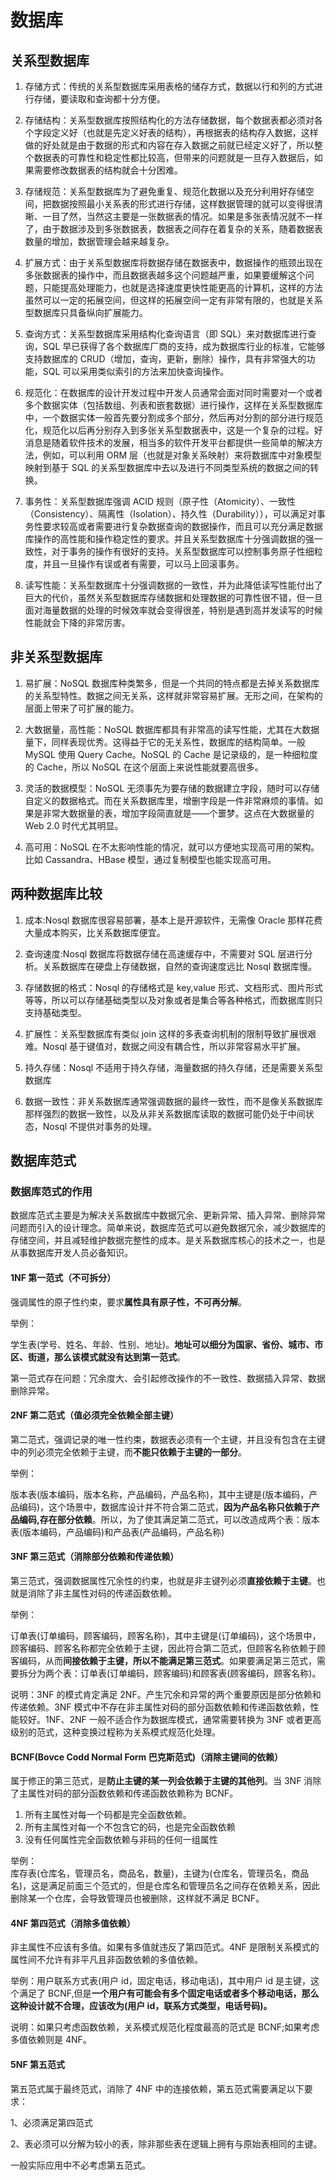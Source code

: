 # 数据库

## 关系型数据库

1. 存储方式：传统的关系型数据库采用表格的储存方式，数据以行和列的方式进行存储，要读取和查询都十分方便。

2. 存储结构：关系型数据库按照结构化的方法存储数据，每个数据表都必须对各个字段定义好（也就是先定义好表的结构），再根据表的结构存入数据，这样做的好处就是由于数据的形式和内容在存入数据之前就已经定义好了，所以整个数据表的可靠性和稳定性都比较高，但带来的问题就是一旦存入数据后，如果需要修改数据表的结构就会十分困难。

3. 存储规范：关系型数据库为了避免重复、规范化数据以及充分利用好存储空间，把数据按照最小关系表的形式进行存储，这样数据管理的就可以变得很清晰、一目了然，当然这主要是一张数据表的情况。如果是多张表情况就不一样了，由于数据涉及到多张数据表，数据表之间存在着复杂的关系，随着数据表数量的增加，数据管理会越来越复杂。

4. 扩展方式：由于关系型数据库将数据存储在数据表中，数据操作的瓶颈出现在多张数据表的操作中，而且数据表越多这个问题越严重，如果要缓解这个问题，只能提高处理能力，也就是选择速度更快性能更高的计算机，这样的方法虽然可以一定的拓展空间，但这样的拓展空间一定有非常有限的，也就是关系型数据库只具备纵向扩展能力。

5. 查询方式：关系型数据库采用结构化查询语言（即 SQL）来对数据库进行查询，SQL 早已获得了各个数据库厂商的支持，成为数据库行业的标准，它能够支持数据库的 CRUD（增加，查询，更新，删除）操作，具有非常强大的功能，SQL 可以采用类似索引的方法来加快查询操作。

6. 规范化：在数据库的设计开发过程中开发人员通常会面对同时需要对一个或者多个数据实体（包括数组、列表和嵌套数据）进行操作，这样在关系型数据库中，一个数据实体一般首先要分割成多个部分，然后再对分割的部分进行规范化，规范化以后再分别存入到多张关系型数据表中，这是一个复杂的过程。好消息是随着软件技术的发展，相当多的软件开发平台都提供一些简单的解决方法，例如，可以利用 ORM 层（也就是对象关系映射）来将数据库中对象模型映射到基于 SQL 的关系型数据库中去以及进行不同类型系统的数据之间的转换。

7. 事务性：关系型数据库强调 ACID 规则（原子性（Atomicity）、一致性（Consistency）、隔离性（Isolation）、持久性（Durability）），可以满足对事务性要求较高或者需要进行复杂数据查询的数据操作，而且可以充分满足数据库操作的高性能和操作稳定性的要求。并且关系型数据库十分强调数据的强一致性，对于事务的操作有很好的支持。关系型数据库可以控制事务原子性细粒度，并且一旦操作有误或者有需要，可以马上回滚事务。

8. 读写性能：关系型数据库十分强调数据的一致性，并为此降低读写性能付出了巨大的代价，虽然关系型数据库存储数据和处理数据的可靠性很不错，但一旦面对海量数据的处理的时候效率就会变得很差，特别是遇到高并发读写的时候性能就会下降的非常厉害。

## 非关系型数据库

1. 易扩展：NoSQL 数据库种类繁多，但是一个共同的特点都是去掉关系数据库的关系型特性。数据之间无关系，这样就非常容易扩展。无形之间，在架构的层面上带来了可扩展的能力。

2. 大数据量，高性能：NoSQL 数据库都具有非常高的读写性能，尤其在大数据量下，同样表现优秀。这得益于它的无关系性，数据库的结构简单。一般 MySQL 使用 Query Cache。NoSQL 的 Cache 是记录级的，是一种细粒度的 Cache，所以 NoSQL 在这个层面上来说性能就要高很多。

3. 灵活的数据模型：NoSQL 无须事先为要存储的数据建立字段，随时可以存储自定义的数据格式。而在关系数据库里，增删字段是一件非常麻烦的事情。如果是非常大数据量的表，增加字段简直就是——个噩梦。这点在大数据量的 Web 2.0 时代尤其明显。

4. 高可用：NoSQL 在不太影响性能的情况，就可以方便地实现高可用的架构。比如 Cassandra、HBase 模型，通过复制模型也能实现高可用。

## 两种数据库比较

1. 成本:Nosql 数据库很容易部署，基本上是开源软件，无需像 Oracle 那样花费大量成本购买，比关系数据库便宜。

2. 查询速度:Nosql 数据库将数据存储在高速缓存中，不需要对 SQL 层进行分析。关系数据库在硬盘上存储数据，自然的查询速度远比 Nosql 数据库慢。

3. 存储数据的格式：Nosql 的存储格式是 key,value 形式、文档形式、图片形式等等，所以可以存储基础类型以及对象或者是集合等各种格式，而数据库则只支持基础类型。

4. 扩展性：关系型数据库有类似 join 这样的多表查询机制的限制导致扩展很艰难。Nosql 基于键值对，数据之间没有耦合性，所以非常容易水平扩展。

5. 持久存储：Nosql 不适用于持久存储，海量数据的持久存储，还是需要关系型数据库

6. 数据一致性：非关系数据库通常强调数据的最终一致性，而不是像关系数据库那样强烈的数据一致性，以及从非关系数据库读取的数据可能仍处于中间状态，Nosql 不提供对事务的处理。

## 数据库范式

### 数据库范式的作用

数据库范式主要是为解决关系数据库中数据冗余、更新异常、插入异常、删除异常问题而引入的设计理念。简单来说，数据库范式可以避免数据冗余，减少数据库的存储空间，并且减轻维护数据完整性的成本。是关系数据库核心的技术之一，也是从事数据库开发人员必备知识。

#### 1NF 第一范式（不可拆分）

强调属性的原子性约束，要求**属性具有原子性，不可再分解**。

举例：

学生表(学号、姓名、年龄、性别、地址)。**地址可以细分为国家、省份、城市、市区、街道，那么该模式就没有达到第一范式**。

第一范式存在问题：冗余度大、会引起修改操作的不一致性、数据插入异常、数据删除异常。

#### 2NF 第二范式（值必须完全依赖全部主键）

第二范式，强调记录的唯一性约束，数据表必须有一个主键，并且没有包含在主键中的列必须完全依赖于主键，而**不能只依赖于主键的一部分**。

举例：

版本表(版本编码，版本名称，产品编码，产品名称)，其中主键是(版本编码，产品编码)，这个场景中，数据库设计并不符合第二范式，**因为产品名称只依赖于产品编码,存在部分依赖**。所以，为了使其满足第二范式，可以改造成两个表：版本表(版本编码，产品编码)和产品表(产品编码，产品名称)

#### 3NF 第三范式（消除部分依赖和传递依赖）

第三范式，强调数据属性冗余性的约束，也就是非主键列必须**直接依赖于主键**。也就是消除了非主属性对码的传递函数依赖。

举例：

订单表(订单编码，顾客编码，顾客名称)，其中主键是(订单编码)，这个场景中，顾客编码、顾客名称都完全依赖于主键，因此符合第二范式，但顾客名称依赖于顾客编码，从而**间接依赖于主键，所以不能满足第三范式**。如果要满足第三范式，需要拆分为两个表：订单表(订单编码，顾客编码)和顾客表(顾客编码，顾客名称)。

说明：3NF 的模式肯定满足 2NF。产生冗余和异常的两个重要原因是部分依赖和传递依赖。3NF 模式中不存在非主属性对码的部分函数依赖和传递函数依赖，性能较好。1NF、2NF 一般不适合作为数据库模式，通常需要转换为 3NF 或者更高级别的范式，这种变换过程称为关系模式规范化处理。

#### BCNF(Bovce Codd Normal Form 巴克斯范式)（消除主键间的依赖）

属于修正的第三范式，是**防止主键的某一列会依赖于主键的其他列**。当 3NF 消除了主属性对码的部分函数依赖和传递函数依赖称为 BCNF。

1. 所有主属性对每一个码都是完全函数依赖。
2. 所有主属性对每一个不包含它的码，也是完全函数依赖
3. 没有任何属性完全函数依赖与非码的任何一组属性

举例：  
库存表(仓库名，管理员名，商品名，数量)，主键为(仓库名，管理员名，商品名)，这是满足前面三个范式的，但是仓库名和管理员名之间存在依赖关系，因此删除某一个仓库，会导致管理员也被删除，这样就不满足 BCNF。

#### 4NF 第四范式（消除多值依赖）

非主属性不应该有多值。如果有多值就违反了第四范式。4NF 是限制关系模式的属性间不允许有非平凡且非函数依赖的多值依赖。

举例：用户联系方式表(用户 id，固定电话，移动电话)，其中用户 id 是主键，这个满足了 BCNF,但是**一个用户有可能会有多个固定电话或者多个移动电话，那么这种设计就不合理，应该改为(用户 id，联系方式类型，电话号码)。**

说明：如果只考虑函数依赖，关系模式规范化程度最高的范式是 BCNF;如果考虑多值依赖则是 4NF。

#### 5NF 第五范式

第五范式属于最终范式，消除了 4NF 中的连接依赖，第五范式需要满足以下要求：

1、必须满足第四范式

2、表必须可以分解为较小的表，除非那些表在逻辑上拥有与原始表相同的主键。

一般实际应用中不必考虑第五范式。
